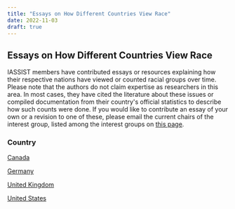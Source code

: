 ```yaml
---
title: "Essays on How Different Countries View Race"
date: 2022-11-03
draft: true
---
```

## Essays on How Different Countries View Race
IASSIST members have contributed essays or resources explaining how their respective nations have viewed or counted racial groups over time.  
Please note that the authors do not claim expertise as researchers in this area.  In most cases, they have cited the literature about these
issues or compiled documentation from their country's official statistics to describe how such counts were done.  If you would like to 
contribute an essay of your own or a revision to one of these, please email the current chairs of the interest group, listed among the interest groups on [this page](https://iassistdata.org/about/committees-and-groups/).

### Country

[Canada](https://github.com/iassist/content/antiracismresources/canada.md)

[Germany](https://github.com/iassist/content/antiracismresources/germany.md)

[United Kingdom](https://github.com/iassist/content/antiracismresources/uk.md)

[United States](https://github.com/iassist/content/antiracismresources/us.md)
